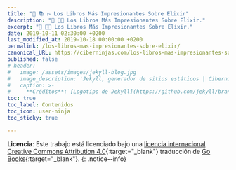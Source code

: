 ```yaml
---
title: "🎁 📚 ▷ Los Libros Más Impresionantes Sobre Elixir"
description: "📖 👨‍💻 Los Libros Más Impresionantes Sobre Elixir."
excerpt: "📖 👨‍💻 Los Libros Más Impresionantes Sobre Elixir."
date: 2019-10-11 02:30:00 +0200
last_modified_at: 2019-10-18 00:00:00 +0200
permalink: /los-libros-mas-impresionantes-sobre-elixir/
canonical_URL: https://ciberninjas.com/los-libros-mas-impresionantes-sobre-elixir/
published: false
# header:
#   image: /assets/images/jekyll-blog.jpg
#   image_description: 'Jekyll, generador de sitios estáticos | Ciberninjas'
#   caption: >-
#     **Créditos**: [Logotipo de Jekyll](https://github.com/jekyll/brand) extraído del repositorio de Marketing de Jekyll. Edición y montaje de Elaboración Propia
toc: true
toc_label: Contenidos
toc_icon: user-ninja
toc_sticky: true

---
```


**Licencia**: Este trabajo está licenciado bajo una [licencia internacional Creative Commons Attribution 4.0](https://creativecommons.org/licenses/by/4.0/deed.es_ES){:target="_blank"} traducción de [Go Books](https://github.com/sger/ElixirBooks#awesome-elixir-books-){:target="_blank"}.
{: .notice--info}